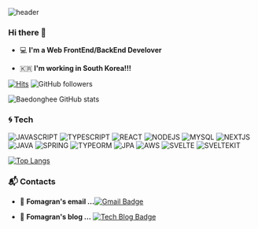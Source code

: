![header](https://capsule-render.vercel.app/api?type=waving&color=random&height=300&section=header&text=Baedonghee%20Profile&fontSize=90&animation=fadeIn&fontAlignY=38&fontColor=ffffff)

### Hi there 👋   

 - 💻   **I'm a Web FrontEnd/BackEnd Develover**    

 - 🇰🇷  **I'm working in South Korea!!!**

[![Hits](https://hits.seeyoufarm.com/api/count/incr/badge.svg?url=https%3A%2F%2Fgithub.com%2FBaedonghee%2Fhit-counter&count_bg=%2379C83D&title_bg=%23555555&icon=&icon_color=%23E7E7E7&title=hits&edge_flat=false)](https://hits.seeyoufarm.com) ![GitHub followers](https://img.shields.io/github/followers/Baedonghee?style=social)

![Baedonghee GitHub stats](https://github-readme-stats.vercel.app/api?username=Baedonghee&show_icons=true&theme=radical)

### :cyclone: Tech
![JAVASCRIPT](https://img.shields.io/badge/JAVASCRIPT-%E2%98%85%E2%98%85%E2%98%85%E2%98%85%E2%98%86-0696D7?style=plastic&logo=Javascript&logoColor=white) ![TYPESCRIPT](https://img.shields.io/badge/TYPESCRIPT-%E2%98%85%E2%98%85%E2%98%85%E2%98%86%E2%98%86-3DDC84?style=plastic&logo=Typescript&logoColor=white)  ![REACT](https://img.shields.io/badge/REACT-%E2%98%85%E2%98%85%E2%98%85%E2%98%85%E2%98%86-690a55?style=plastic&logo=React&logoColor=white) ![NODEJS](https://img.shields.io/badge/NODE-%E2%98%85%E2%98%85%E2%98%85%E2%98%85%E2%98%86-690a55?style=plastic&logo=Nodejs&logoColor=white) ![MYSQL](https://img.shields.io/badge/MYSQL-%E2%98%85%E2%98%85%E2%98%85%E2%98%86%E2%98%86-89cff0?style=plastic&logo=Mysql&logoColor=white) ![NEXTJS](https://img.shields.io/badge/NEXTJS-%E2%98%85%E2%98%85%E2%98%85%E2%98%85%E2%98%86-edbddd?style=plastic&logo=Nextjs&logoColor=white) ![JAVA](https://img.shields.io/badge/JAVA-%E2%98%85%E2%98%85%E2%98%86%E2%98%86%E2%98%86-b8e9de?style=plastic&logo=Java&logoColor=white) ![SPRING](https://img.shields.io/badge/SPRING-%E2%98%85%E2%98%85%E2%98%86%E2%98%86%E2%98%86-f2fbf9?style=plastic&logo=Spring&logoColor=white) ![TYPEORM](https://img.shields.io/badge/TYPEORM-%E2%98%85%E2%98%85%E2%98%85%E2%98%86%E2%98%86-d9cee3?style=plastic&logo=Typeorm&logoColor=white) ![JPA](https://img.shields.io/badge/JPA-%E2%98%85%E2%98%85%E2%98%85%E2%98%86%E2%98%86-d9cee3?style=plastic&logo=jpa&logoColor=white) ![AWS](https://img.shields.io/badge/AWS-%E2%98%85%E2%98%85%E2%98%85%E2%98%86%E2%98%86-a6a67a?style=plastic&logo=Aws&logoColor=white) ![SVELTE](https://img.shields.io/badge/SVELTE-%E2%98%85%E2%98%85%E2%98%85%E2%98%85%E2%98%86-0696D7?style=plastic&logo=Svelte&logoColor=white)
![SVELTEKIT](https://img.shields.io/badge/SVELTEKIT-%E2%98%85%E2%98%85%E2%98%85%E2%98%85%E2%98%86-0696D7?style=plastic&logo=Svelte&logoColor=white)

[![Top Langs](https://github-readme-stats.vercel.app/api/top-langs/?username=Baedonghee)](https://github.com/anuraghazra/github-readme-stats)


### :mailbox_with_mail: Contacts
- 📮  **Fomagran's email ...**[![Gmail Badge](https://img.shields.io/badge/Gmail-d14836?style=flat-square&logo=Gmail&logoColor=white&link=mailto:appleehdgml@gmail.com)](mailto:appleehdgml@gmail.com)  

- 📒  **Fomagran's blog ...** [![Tech Blog Badge](http://img.shields.io/badge/-Tech%20blog-black?style=flat-square&logo=blogger&logoColor=white&link=https://www.notion.so/donghee89/1246d24478f648a0838effd7f655d8b5)](https://www.notion.so/donghee89/1246d24478f648a0838effd7f655d8b5)
